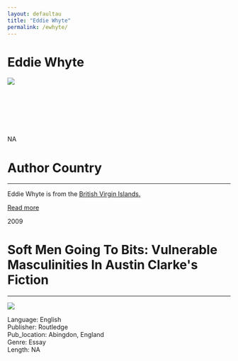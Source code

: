 ```yaml
---
layout: defaultau
title: "Eddie Whyte"
permalink: /ewhyte/
---
```

<!-- partial:index.partial.html -->
<div class="content">
    <h1>Eddie Whyte</h1>
    <div class="quote">
        <div><img src="https://t4.ftcdn.net/jpg/03/40/12/49/360_F_340124934_bz3pQTLrdFpH92ekknuaTHy8JuXgG7fi.jpg" class="logo"></div>    </div>
    <div class="timeline">
        <div style="padding-bottom:100px;"></div>
        <div class="block">
            <div class="date right"><p class="right">NA</p></div>
            <div class="dot"></div>
            <div class="left first">
            <div class="author_country">
                <h1>Author Country</h1><hr>
          <div class="aclocation">  <p>Eddie Whyte is from the <a href="{{ site.baseurl }}/63">British Virgin Islands.</a></p> </div>
              <div class="acreadmore">  <a href="#" target="_blank">Read more</a> </div>
            </div>
            </div>
        </div>
        <div class="block">
            <div class="date left"><p class="left">2009</p></div>
            <div class="dot"></div>
            <div class="right">
                <h1>Soft Men Going To Bits: Vulnerable Masculinities In Austin Clarke's Fiction</h1><hr>
                <p><img src="https://media.istockphoto.com/id/478720334/photo/blank-book-cover-isolated-on-white.jpg?s=612x612&w=0&k=20&c=l8Dch6pNaoKglTP-h-VetdAOoxHWZgOQsDgRNkO5CE4="></p>
                <p>       
                Language: English<br/>
                Publisher: Routledge<br/>
                Pub_location: Abingdon, England<br/>
                Genre: Essay<br/>
                Length: NA<br/>                   </p>
            </div>
        </div>
</div>
  <!-- partial -->
<script src='https://cdnjs.cloudflare.com/ajax/libs/jquery/3.1.1/jquery.min.js'></script><script  src="{{ site.baseurl }}/assets/js/authorscript.js"></script>